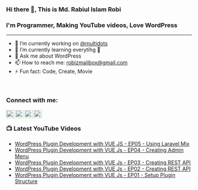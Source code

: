 ### Hi there 👋, This is Md. Rabiul Islam Robi

### I'm Programmer, Making YouTube videos, Love WordPress
---
- 🔭 I’m currently working on [@multidots](https://www.multidots.com/)
- 🌱 I’m currently learning everytihg 🤣
- 💬 Ask me about WordPress
- 📫 How to reach me: robizmailbox@gmail.com
- ⚡ Fun fact: Code, Create, Movie

<br />

### Connect with me:

[<img align="left" alt="robizshow | YouTube" width="22px" src="https://cdn.jsdelivr.net/npm/simple-icons@v3/icons/youtube.svg" />](https://www.youtube.com/robizshow)
[<img align="left" alt="robicse11127 | Twitter" width="22px" src="https://cdn.jsdelivr.net/npm/simple-icons@v3/icons/twitter.svg" />](https://twitter.com/robicse11127)
[<img align="left" alt="rabiulislamrobi | LinkedIn" width="22px" src="https://cdn.jsdelivr.net/npm/simple-icons@v3/icons/linkedin.svg" />](https://www.linkedin.com/in/rabiulislamrobi/)
[<img align="left" alt="robizstory | Facebook" width="22px" src="https://cdn.jsdelivr.net/npm/simple-icons@v3/icons/facebook.svg" />](https://www.facebook.com/robizstory)

<br />

### 📺 Latest YouTube Videos
<!-- YOUTUBE:START -->
- [WordPress Plugin Development with VUE JS - EP05 - Using Laravel Mix](https://www.youtube.com/watch?v=q31m12rv_Ig)
- [WordPress Plugin Development with VUE Js - EP04 - Creating Admin Menu](https://www.youtube.com/watch?v=b1hZpJJY04A)
- [WordPress Plugin Development with VUE Js - EP03 - Creating REST API](https://www.youtube.com/watch?v=EBKRkRGM9Nw)
- [WordPress Plugin Development with VUE Js - EP02 - Creating REST API](https://www.youtube.com/watch?v=xNj41D9HXIE)
- [WordPress Plugin Development with VUE Js - EP01 - Setup Plugin Structure](https://www.youtube.com/watch?v=WzamUSHoyhU)
<!-- YOUTUBE:END -->

